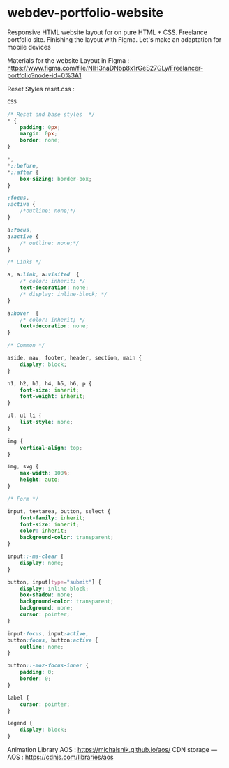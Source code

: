 # webdev-portfolio-website
Responsive HTML website layout for on pure HTML + CSS. Freelance portfolio site. Finishing the layout with Figma. Let's make an adaptation for mobile devices

Materials for the website
Layout in Figma : https://www.figma.com/file/NlH3naDNbp8x1rGeS27GLy/Freelancer-portfolio?node-id=0%3A1

Reset Styles reset.css : 

```css
CSS 

/* Reset and base styles  */
* {
	padding: 0px;
	margin: 0px;
	border: none;
}

*,
*::before,
*::after {
	box-sizing: border-box;
}

:focus,
:active {
	/*outline: none;*/
}

a:focus,
a:active {
	/* outline: none;*/
}

/* Links */

a, a:link, a:visited  {
    /* color: inherit; */
    text-decoration: none;
    /* display: inline-block; */
}

a:hover  {
    /* color: inherit; */
    text-decoration: none;
}

/* Common */

aside, nav, footer, header, section, main {
	display: block;
}

h1, h2, h3, h4, h5, h6, p {
    font-size: inherit;
	font-weight: inherit;
}

ul, ul li {
	list-style: none;
}

img {
	vertical-align: top;
}

img, svg {
	max-width: 100%;
	height: auto;
}

/* Form */

input, textarea, button, select {
	font-family: inherit;
    font-size: inherit;
    color: inherit;
    background-color: transparent;
}

input::-ms-clear {
	display: none;
}

button, input[type="submit"] {
    display: inline-block;
    box-shadow: none;
    background-color: transparent;
    background: none;
    cursor: pointer;
}

input:focus, input:active,
button:focus, button:active {
    outline: none;
}

button::-moz-focus-inner {
	padding: 0;
	border: 0;
}

label {
	cursor: pointer;
}

legend {
	display: block;
}


```

Animation Library AOS : https://michalsnik.github.io/aos/
CDN storage — AOS : https://cdnjs.com/libraries/aos
